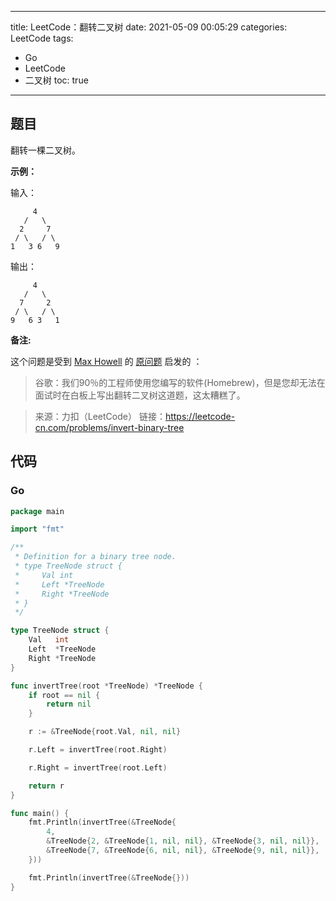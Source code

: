 ----
title: LeetCode：翻转二叉树
date: 2021-05-09 00:05:29
categories: LeetCode
tags: 
- Go
- LeetCode
- 二叉树
toc: true
----

## 题目

翻转一棵二叉树。

**示例：**

输入：

```
     4
   /   \
  2     7
 / \   / \
1   3 6   9
```

<!-- more -->

输出：

```
     4
   /   \
  7     2
 / \   / \
9   6 3   1
```

**备注:**

这个问题是受到 [Max Howell](https://twitter.com/mxcl) 的 [原问题](https://twitter.com/mxcl/status/608682016205344768) 启发的 ：

> 谷歌：我们90％的工程师使用您编写的软件(Homebrew)，但是您却无法在面试时在白板上写出翻转二叉树这道题，这太糟糕了。

> 来源：力扣（LeetCode）
> 链接：https://leetcode-cn.com/problems/invert-binary-tree

## 代码

### Go

```go
package main

import "fmt"

/**
 * Definition for a binary tree node.
 * type TreeNode struct {
 *     Val int
 *     Left *TreeNode
 *     Right *TreeNode
 * }
 */

type TreeNode struct {
	Val   int
	Left  *TreeNode
	Right *TreeNode
}

func invertTree(root *TreeNode) *TreeNode {
	if root == nil {
		return nil
	}

	r := &TreeNode{root.Val, nil, nil}

	r.Left = invertTree(root.Right)

	r.Right = invertTree(root.Left)

	return r
}

func main() {
	fmt.Println(invertTree(&TreeNode{
		4,
		&TreeNode{2, &TreeNode{1, nil, nil}, &TreeNode{3, nil, nil}},
		&TreeNode{7, &TreeNode{6, nil, nil}, &TreeNode{9, nil, nil}},
	}))

	fmt.Println(invertTree(&TreeNode{}))
}
```